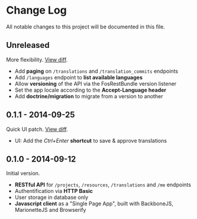 # Change Log

All notable changes to this project will be documented in this file.

## Unreleased

More flexibility. [View diff](https://github.com/openl10n/openl10n/compare/v0.1.1...master).

- Add **paging** on `/translations` and `/translation_commits` endpoints
- Add `/languages` endpoint to **list available languages**
- Allow **versioning** of the API via the FosRestBundle version listener
- Set the app locale according to the **Accept-Language header**
- Add **doctrine/migration** to migrate from a version to another

## 0.1.1 - 2014-09-25

Quick UI patch. [View diff](https://github.com/openl10n/openl10n/compare/v0.1...v0.1.1).

- UI: Add the *Ctrl+Enter* **shortcut** to save & approve translations

## 0.1.0 - 2014-09-12

Initial version.

- **RESTful API** for `/projects`, `/resources`, `/translations` and `/me` endpoints
- Authentification via **HTTP Basic**
- User storage in database only
- **Javascript client** as a "Single Page App", built with BackboneJS, MarionetteJS and Browserify

